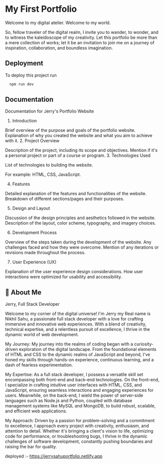 
# My First Portfolio

Welcome to my digital atelier. Welcome to my world.

So, fellow traveler of the digital realm, I invite you to wander, to wonder, and to witness the kaleidoscope of my creativity. Let this portfolio be more than a mere collection of works; let it be an invitation to join me on a journey of inspiration, collaboration, and boundless imagination.


## Deployment

To deploy this project run

```bash
  npm run dev
```


## Documentation

Documentation for Jerry's Portfolio Website

1. Introduction

Brief overview of the purpose and goals of the portfolio website.
Explanation of why you created the website and what you aim to achieve with it.
2. Project Overview

Description of the project, including its scope and objectives.
Mention if it's a personal project or part of a course or program.
3. Technologies Used

List of technologies to building the website.

For example: HTML, CSS, JavaScript.

4. Features

Detailed explanation of the features and functionalities of the website.
Breakdown of different sections/pages and their purposes.

5. Design and Layout

Discussion of the design principles and aesthetics followed in the website.
Description of the layout, color scheme, typography, and imagery choices.

6. Development Process

Overview of the steps taken during the development of the website.
Any challenges faced and how they were overcome.
Mention of any iterations or revisions made throughout the process.

7. User Experience (UX)

Explanation of the user experience design considerations.
How user interactions were optimized for usability and accessibility.


## 🚀 About Me
 Jerry, Full Stack Developer

Welcome to my corner of the digital universe! I'm Jerry my Real name is Nikhil Sahu, a passionate full stack developer with a love for crafting immersive and innovative web experiences. With a blend of creativity, technical expertise, and a relentless pursuit of excellence, I thrive in the dynamic world of web development.

My Journey:
My journey into the realms of coding began with a curiosity-driven exploration of the digital landscape. From the foundational elements of HTML and CSS to the dynamic realms of JavaScript and beyond, I've honed my skills through hands-on experience, continuous learning, and a dash of fearless experimentation.

My Expertise:
As a full stack developer, I possess a versatile skill set encompassing both front-end and back-end technologies. On the front-end, I specialize in crafting intuitive user interfaces with HTML, CSS, and JavaScript, ensuring seamless interactions and engaging experiences for users. Meanwhile, on the back-end, I wield the power of server-side languages such as Node.js and Python, coupled with database management systems like MySQL and MongoDB, to build robust, scalable, and efficient web applications.

My Approach:
Driven by a passion for problem-solving and a commitment to excellence, I approach every project with creativity, enthusiasm, and attention to detail. Whether it's bringing a client's vision to life, optimizing code for performance, or troubleshooting bugs, I thrive in the dynamic challenges of software development, constantly pushing boundaries and raising the bar for quality.


deployed :- 
https://jerrysahuportfolio.netlify.app

